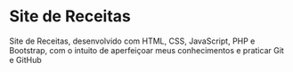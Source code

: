 # Site de Receitas

Site de Receitas, desenvolvido com HTML, CSS, JavaScript, PHP e Bootstrap, com o intuito de aperfeiçoar meus conhecimentos e praticar Git e GitHub
